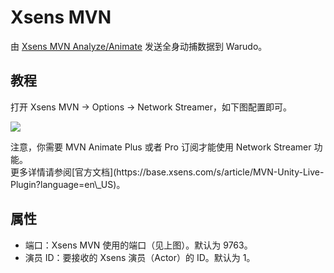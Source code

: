 # Xsens MVN

由 [Xsens MVN Analyze/Animate](https://base.xsens.com/s/motion-capture-mvn-software?language=en\_US) 发送全身动捕数据到 Warudo。

## 教程

打开 Xsens MVN -> Options -> Network Streamer，如下图配置即可。

![](</images/image(5).png>)

<div className="hint hint-warning">
注意，你需要 MVN Animate Plus 或者 Pro 订阅才能使用 Network Streamer 功能。
</div>

<div className="hint hint-info">
更多详情请参阅[官方文档](https://base.xsens.com/s/article/MVN-Unity-Live-Plugin?language=en\_US)。
</div>

## 属性

* 端口：Xsens MVN 使用的端口（见上图）。默认为 9763。
* 演员 ID：要接收的 Xsens 演员（Actor）的 ID。默认为 1。

